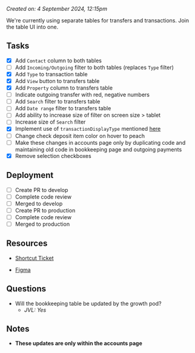 *Created on: 4 September 2024, 12:15pm*

We're currently using separate tables for transfers and transactions. Join the table UI into one.

## Tasks
- [x] Add `Contact` column to both tables
- [ ] Add `Incoming/Outgoing` filter to both tables (replaces `Type` filter)
- [x] Add `Type` to transaction table
- [x] Add `View` button to transfers table
- [x] Add `Property` column to transfers table
- [ ] Indicate outgoing transfer with red, negative numbers
- [ ] Add `Search` filter to transfers table
- [ ] Add `Date range` filter to transfers table
- [ ] Add ability to increase size of filter on screen size > tablet
- [ ] Increase size of `Search` filter
- [x] Implement use of `transactionDisplayType` mentioned [here](https://zibo-workspace.slack.com/archives/D03G7BFBQK1/p1724706768022369)
- [ ] Change check deposit item color on hover to peach
- [ ] Make these changes in accounts page only by duplicating code and maintaining old code in bookkeeping page and outgoing payments
- [x] Remove selection checkboxes
## Deployment
- [ ] Create PR to develop
- [ ] Complete code review
- [ ] Merged to develop
- [ ] Create PR to production
- [ ] Complete code review
- [ ] Merged to production
## Resources
- [Shortcut Ticket](https://app.shortcut.com/azibo-inc/story/47964/fe-consolidate-transfer-and-transaction-table-ui)
* [Figma](https://www.figma.com/design/VxbEjaadB0rH9S0gdhuLSr/Banking-View-Transactions?node-id=405-34087&node-type=FRAME&t=ur2ts43Y2UGtJcQE-0)

## Questions
- Will the bookkeeping table be updated by the growth pod?
	- *JVL: Yes*

## Notes
- **These updates are only within the accounts page**